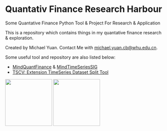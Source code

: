 # Quantativ Finance Research Harbour
Some Quantative Finance Python Tool & Project For Research &amp; Application

This is a repository which contains things in my quantative finance research & exploration.

Created by Michael Yuan.
Contact Me with michael.yuan.cb@whu.edu.cn.

Some useful tool and repository are also listed below:
 - [MindQuantFinance](https://gitee.com/luweizheng/mind-quant-finance) & [MindTimeSeriesSIG](https://gitee.com/mindspore/community/tree/master/sigs/TimeSequence)
 - [TSCV: Extension TimeSeries Dataset Split Tool](https://github.com/WenjieZ/TSCV)

<image src="src/img/cat.jpg" width="150" height="150">
<image src="src/img/quant_investment.png" width="150" height="150">